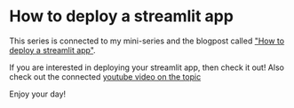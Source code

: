 # How to deploy a streamlit app

This series is connected to my mini-series and the blogpost called ["How to deploy a streamlit app"](https://www.superkaka.se/posts/part2_deploy_streamlit.html).

If you are interested in deploying your streamlit app, then check it out! Also check out the connected [youtube video on the topic](https://www.youtube.com/watch?v=Z1Ds7-ZbiEU&feature=emb_imp_woyt&ab_channel=JakobJohannesson)


Enjoy your day!